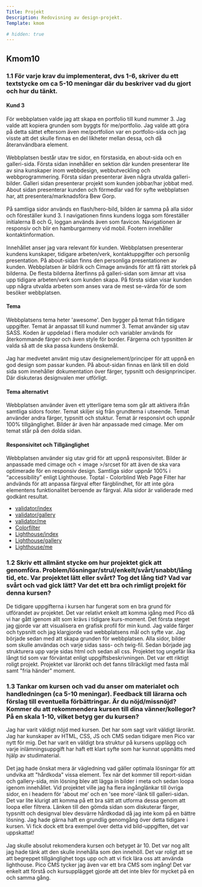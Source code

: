 ```yaml
---
Title: Projekt
Description: Redovisning av design-projekt.
Template: kmom

# hidden: true
---
```


<section>
   <h2>Kmom10</h2>
   <h3>1.1 För varje krav du implementerat, dvs 1-6, skriver du ett textstycke om ca 5-10 meningar där du beskriver vad du gjort och hur du tänkt.</h3>

   <h4>Kund 3</h4>

   <p>
   För webbplatsen valde jag att skapa en portfolio till kund nummer 3. Jag valde att kopiera grunden som byggts för me/portfolio. Jag valde att göra på detta sättet eftersom även me/portfolion var en portfolio-sida och jag visste att det skulle finnas en del likheter mellan dessa, och då återanvändbara element.
   <br>
   <br>
   Webbplatsen består utav tre sidor, en förstasida, en about-sida och en galleri-sida. Första sidan innehåller en sektion där kunden presenterar lite av sina kunskaper inom webbdesign, webbutveckling och webbprogrammering. Första sidan presenterar även några utvalda galleri-bilder. Galleri sidan presenterar projekt som kunden jobbar/har jobbat med. About sidan presenterar kunden och förmedlar vad för syfte webbplatsen har, att presentera/marknadsföra Bew Gorp. 
   <br>
   <br>
   På samtliga sidor används en flash/hero-bild, bilden är samma på alla sidor och föreställer kund 3. I navigationen finns kundens logga som föreställer initialerna B och G, loggan används även som favicon. Navigationen är responsiv och blir en hamburgarmeny vid mobil. Footern innehåller kontaktinformation. 
   <br>
   <br>
   Innehållet anser jag vara relevant för kunden. Webbplatsen presenterar kundens kunskaper, tidigare arbeten/verk, kontaktuppgifter och personlig presentation. På about-sidan finns den personliga presentationen av kunden. Webbplatsen är bildrik och Cimage används för att få rätt storlek på bilderna. De flesta bilderna återfinns på galleri-sidan som ämnar att visa upp tidigare arbeten/verk som kunden skapa. På första sidan visar kunden upp några utvalda arbeten som anses vara de mest se-värda för de som besöker webbplatsen.
   </p>

   <h4>Tema</h4>
   <p>
   Webbplatsens tema heter 'awesome'. Den bygger på temat från tidigare uppgifter. Temat är anpassat till kund nummer 3.
   Temat använder sig utav SASS. Koden är uppdelad i flera moduler och variabler används för återkommande färger och även style för border. Färgerna och typsnitten är valda så att de ska passa kundens önskemål. 
   <br>
   <br>
   Jag har medvetet använt mig utav designelement/principer för att uppnå en god design som passar kunden.
   På about-sidan finnas en länk till en dold sida som innehåller dokumentation över färger, typsnitt och designprinciper. Där diskuteras designvalen mer utförligt.
   </p>

   <h4>Tema alternativt</h4>

   <p>
   Webbplatsen använder även ett ytterligare tema som går att aktivera ifrån samtliga sidors footer. Temat skiljer sig från grundtema i utseende. Temat använder andra färger, typsnitt och stuktur. Temat är responsivt och uppnår 100% tillgänglighet.
   Bilder är även här anpassade med cimage. Mer om temat står på den dolda sidan.
   </p>

   <h4>Responsivitet och Tillgänglighet</h4>

   <p>
   Webbplatsen använder sig utav grid för att uppnå responsivitet. Bilder är anpassade med cimage och < image >/srcset för att även de ska vara optimerade för en responsiv design. Samtliga sidor uppnår 100% i “accessibility” enligt Lighthouse. Toptal - Colorblind Web Page Filter har andvänds för att anpassa färgval efter färgblindhet, för att inte göra elementens funktionalitet beroende av färgval.
   Alla sidor är validerade med godkänt resultat.
   <ul>
    <li><a href="https://validator.w3.org/nu/?doc=http%3A%2F%2Fwww.student.bth.se%2F~lojh20%2Fdbwebb-kurser%2Fdesign%2Fme%2Fkmom10%2Findex.php">validator/index</a></li>
    <li><a href="https://validator.w3.org/nu/?doc=http%3A%2F%2Fwww.student.bth.se%2F%7Elojh20%2Fdbwebb-kurser%2Fdesign%2Fme%2Fkmom10%2Fgallery">validator/gallery</a></li>
    <li><a href="https://validator.w3.org/nu/?doc=http%3A%2F%2Fwww.student.bth.se%2F%7Elojh20%2Fdbwebb-kurser%2Fdesign%2Fme%2Fkmom10%2Fme">validator/me</a></li>
   <li><a href="https://www.toptal.com/designers/colorfilter?orig_uri=http://www.student.bth.se/~lojh20/dbwebb-kurser/design/me/kmom10/index.php&process_type=protan">Colorfilter</a></li>   
   <li><a href="https://googlechrome.github.io/lighthouse/viewer/?psiurl=http%3A%2F%2Fwww.student.bth.se%2F%7Elojh20%2Fdbwebb-kurser%2Fdesign%2Fme%2Fkmom10%2F&strategy=mobile&category=performance&category=accessibility&category=best-practices&category=seo&category=pwa&utm_source=lh-chrome-ext">Lighthouse/index</a></li>  
   <li><a href="https://googlechrome.github.io/lighthouse/viewer/?psiurl=http%3A%2F%2Fwww.student.bth.se%2F%7Elojh20%2Fdbwebb-kurser%2Fdesign%2Fme%2Fkmom10%2Fgallery&strategy=mobile&category=performance&category=accessibility&category=best-practices&category=seo&category=pwa&utm_source=lh-chrome-ext">Lighthouse/gallery</a></li> 
   <li><a href="https://googlechrome.github.io/lighthouse/viewer/?psiurl=http%3A%2F%2Fwww.student.bth.se%2F%7Elojh20%2Fdbwebb-kurser%2Fdesign%2Fme%2Fkmom10%2Fme&strategy=mobile&category=performance&category=accessibility&category=best-practices&category=seo&category=pwa&utm_source=lh-chrome-ext">Lighthouse/me</a></li>  




</ul>
   </p>

   <h3>1.2 Skriv ett allmänt stycke om hur projektet gick att genomföra. Problem/lösningar/strul/enkelt/svårt/snabbt/lång tid, etc. Var projektet lätt eller svårt? Tog det lång tid? Vad var svårt och vad gick lätt? Var det ett bra och rimligt projekt för denna kursen?</h3>

   <p>
   De tidigare uppgifterna i kursen har fungerat som en bra grund för utförandet av projektet. Det var relativt enkelt att komma igång med Pico då vi har gått igenom allt som krävs i tidigare kurs-moment. Det första steget jag gjorde var att visualisera en grafisk profil för min kund. Jag valde färger och typsnitt och jag klargjorde vad webbplatsens mål och syfte var. Jag började sedan med att skapa grunden för webbplatsen. Alla sidor, bilder som skulle användas och varje sidas sass- och twig-fil. Sedan började jag strukturera upp varje sidas html och sedan all css. Projektet tog ungefär lika långt tid som var förväntat enligt uppgiftsbeskrivningen. Det var ett riktigt roligt projekt. Projektet var lärorikt och det fanns tillräckligt med fasta mål samt "fria händer" moment.
   </p>

   <h3>1.3 Tankar om kursen och vad du anser om materialet och handledningen (ca 5-10 meningar). Feedback till lärarna och förslag till eventuella förbättringar. Är du nöjd/missnöjd? Kommer du att rekommendera kursen till dina vänner/kollegor? På en skala 1-10, vilket betyg ger du kursen?</h3>

   <p>
   Jag har varit väldigt nöjd med kursen. Det har som sagt varit väldigt lärorikt. Jag har kunskaper av HTML, CSS, JS och CMS sedan tidigare men Pico var nytt för mig. Det har varit en väldigt bra struktur på kursens upplägg och varje inlämningsuppgift har haft ett klart syfte som har kunnat uppnåtts med hjälp av studimaterial. 
   <br>
   <br>
   Det jag hade önskat mera är vägledning vad gäller optimala lösningar för att undvika att "hårdkoda" vissa element. Tex när det kommer till report-sidan och gallery-sida, min lösning blev att lägga in bilder i meta och sedan loopa igenom innehållet. Vid projektet ville jag ha flera ingånglänkar till övriga sidor, en i headern för 'about me' och en 'see more'-länk till galleri-sidan. Det var lite klurigt att komma på ett bra sätt att utforma dessa genom att loopa eller filtrera. Länken till den gömda sidan som diskuterar färger, typsnitt och designval blev desvärre hårdkodad då jag inte kom på en bättre lösning. Jag hade gärna haft en grundlig genomgång över detta tidigare i kursen. Vi fick dock ett bra exempel över detta vid bild-uppgiften, det var uppskattat!
   <br>
   <br>
   Jag skulle absolut rekomendera kursen och betyget är 10. Det var nog allt jag hade tänk att den skulle innehålla som den innehöll. Det var roligt att se att begreppet tillgänglighet togs upp och att vi fick lära oss att använda lighthouse. Pico CMS tycker jag även var ett bra CMS som ingång! Det var enkelt att förstå och kursupplägget gjorde att det inte blev för mycket på en och samma gång.
   </p>    
</section>

